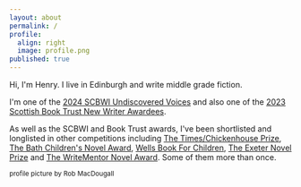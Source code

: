 ```yaml
---
layout: about
permalink: /
profile:
  align: right
  image: profile.png
published: true
---
```


Hi, I'm Henry. I live in Edinburgh and write middle grade fiction.

I'm one of the [2024 SCBWI Undiscovered Voices](https://www.undiscoveredvoices.com/) and also one of the [2023 Scottish Book Trust New Writer Awardees](https://www.scottishbooktrust.com/writing-and-authors/new-writers-awards/this-years-new-writers).  

As well as the SCBWI and Book Trust awards, I've been shortlisted and longlisted in other competitions including [The Times/Chickenhouse Prize](https://www.chickenhousebooks.com/blog/its-shortlist-time/), [The Bath Children's Novel Award](https://bathnovelaward.co.uk/childrens-novel-award/), [Wells Book For Children](https://www.wellsfestivalofliterature.org.uk), [The Exeter Novel Prize](https://www.creativewritingmatters.co.uk/2023-exeter-novel-prize.html) and [The WriteMentor Novel Award](https://write-mentor.com/awards/). Some of them more than once.

<small>profile picture by Rob MacDougall</small>